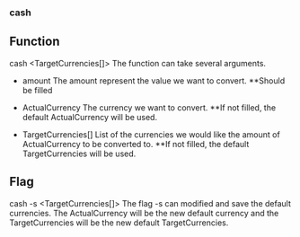 ### cash


## Function
cash <amount> <ActualCurrency> <TargetCurrencies[]>
  The function can take several arguments.

* amount 
  The amount represent the value we want to convert.
  **Should be filled

* ActualCurrency 
  The currency we want to convert.
  **If not filled, the default ActualCurrency will be used.

* TargetCurrencies[] 
  List of the currencies we would like the amount of ActualCurrency to be converted to.
  **If not filled, the default TargetCurrencies will be used.

## Flag
cash -s <ActualCurrency> <TargetCurrencies[]>
  The flag -s can modified and save the default currencies.
  The ActualCurrency will be the new default currency and the TargetCurrencies will be the new default TargetCurrencies.
  
 
